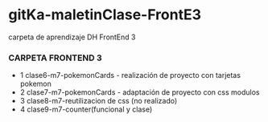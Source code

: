 # gitKa-maletinClase-FrontE3
carpeta de aprendizaje DH FrontEnd 3


### CARPETA FRONTEND 3 

- 1 clase6-m7-pokemonCards  - realización de proyecto con tarjetas pokemon 
- 2 clase7-m7-pokemonCards -  adaptación de proyecto con css modulos 
- 3 clase8-m7-reutilizacion de css (no realizado)
- 4 clase9-m7-counter(funcional y clase)
